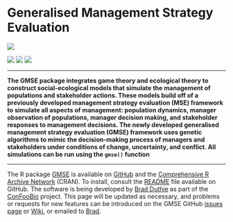 Generalised Management Strategy Evaluation
================================================================================


![](https://raw.githubusercontent.com/bradduthie/gmse/1727ea37f32f0f40df8ee6e8277d0d1723c88639/notebook/images/GMSE_logo_name.png)

[![](http://www.r-pkg.org/badges/version/GMSE?color=yellowgreen)](https://cran.r-project.org/package=GMSE) [![](http://cranlogs.r-pkg.org/badges/grand-total/GMSE?color=yellowgreen)](http://cranlogs.r-pkg.org/badges/grand-total/GMSE)
[![](http://cranlogs.r-pkg.org/badges/last-month/GMSE?color=yellowgreen)](http://cranlogs.r-pkg.org/badges/last-month/GMSE)

<hr>

**The GMSE package integrates game theory and ecological theory to construct social-ecological models that simulate the management of populations and stakeholder actions. These models build off of a previously developed management strategy evaluation (MSE) framework to simulate all aspects of management: population dynamics, manager observation of populations, manager decision making, and stakeholder responses to management decisions. The newly developed generalised management strategy evaluation (GMSE) framework uses genetic algorithms to mimic the decision-making process of managers and stakeholders under conditions of change, uncertainty, and conflict. All simulations can be run using the `gmse()` function**

<hr>

The R package [GMSE](https://CRAN.R-project.org/package=GMSE) is available on [GitHub](http://github.com) and the [Comprehensive R Archive Network](https://cran.r-project.org/) (CRAN). To install, consult the [README](https://github.com/bradduthie/gmse/blob/master/README.md) file available on GitHub. The software is being developed by [Brad Duthie](http://bradduthie.github.io) as part of the [ConFooBio](https://sti-cs.org/confoobio/) project. This page will be updated as necessary, and problems or requests for new features can be introduced on the GMSE GitHub [issues page](https://github.com/bradduthie/gmse/issues) or [Wiki](https://github.com/bradduthie/gmse/wiki), or emailed to [Brad](https://bradduthie.github.io/).

